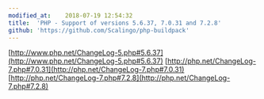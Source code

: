```yaml
---
modified_at:	2018-07-19 12:54:32
title:	'PHP - Support of versions 5.6.37, 7.0.31 and 7.2.8'
github: 'https://github.com/Scalingo/php-buildpack'
---
```


[http://www.php.net/ChangeLog-5.php#5.6.37](http://www.php.net/ChangeLog-5.php#5.6.37)
[http://php.net/ChangeLog-7.php#7.0.31](http://php.net/ChangeLog-7.php#7.0.31)
[http://php.net/ChangeLog-7.php#7.2.8](http://php.net/ChangeLog-7.php#7.2.8)
